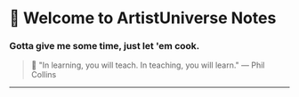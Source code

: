 # 👋 Welcome to ArtistUniverse Notes

### Gotta give me some time, just let 'em cook.

> 🌱 "In learning, you will teach. In teaching, you will learn." — Phil Collins

---

